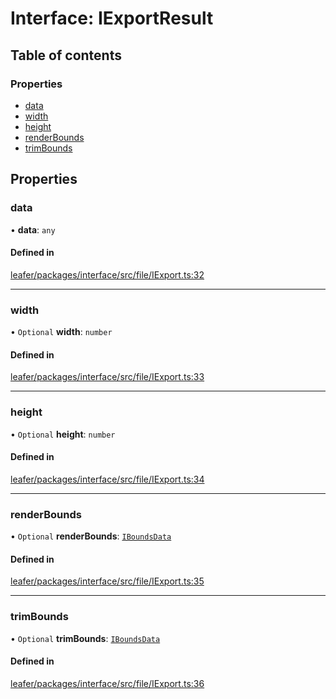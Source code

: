 # Interface: IExportResult

## Table of contents

### Properties

- [data](IExportResult.md#data)
- [width](IExportResult.md#width)
- [height](IExportResult.md#height)
- [renderBounds](IExportResult.md#renderbounds)
- [trimBounds](IExportResult.md#trimbounds)

## Properties

### data

• **data**: `any`

#### Defined in

[leafer/packages/interface/src/file/IExport.ts:32](https://github.com/leaferjs/leafer/blob/8d161c2/packages/interface/src/file/IExport.ts#L32)

___

### width

• `Optional` **width**: `number`

#### Defined in

[leafer/packages/interface/src/file/IExport.ts:33](https://github.com/leaferjs/leafer/blob/8d161c2/packages/interface/src/file/IExport.ts#L33)

___

### height

• `Optional` **height**: `number`

#### Defined in

[leafer/packages/interface/src/file/IExport.ts:34](https://github.com/leaferjs/leafer/blob/8d161c2/packages/interface/src/file/IExport.ts#L34)

___

### renderBounds

• `Optional` **renderBounds**: [`IBoundsData`](IBoundsData.md)

#### Defined in

[leafer/packages/interface/src/file/IExport.ts:35](https://github.com/leaferjs/leafer/blob/8d161c2/packages/interface/src/file/IExport.ts#L35)

___

### trimBounds

• `Optional` **trimBounds**: [`IBoundsData`](IBoundsData.md)

#### Defined in

[leafer/packages/interface/src/file/IExport.ts:36](https://github.com/leaferjs/leafer/blob/8d161c2/packages/interface/src/file/IExport.ts#L36)
